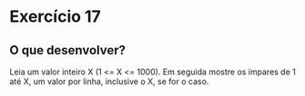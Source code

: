 # Exercício 17

## O que desenvolver?

Leia um valor inteiro X (1 <= X <= 1000). Em seguida mostre os ímpares de 1 até X, um valor por linha, inclusive o
X, se for o caso.